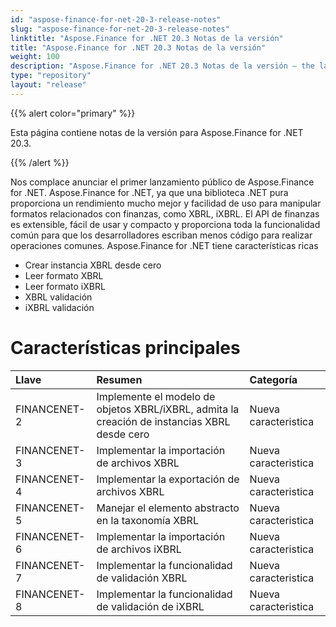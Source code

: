 ```yaml
---
id: "aspose-finance-for-net-20-3-release-notes"
slug: "aspose-finance-for-net-20-3-release-notes"
linktitle: "Aspose.Finance for .NET 20.3 Notas de la versión"
title: "Aspose.Finance for .NET 20.3 Notas de la versión"
weight: 100
description: "Aspose.Finance for .NET 20.3 Notas de la versión – the latest updates and fixes."
type: "repository"
layout: "release"
---
```

{{% alert color="primary" %}}

Esta página contiene notas de la versión para Aspose.Finance for .NET 20.3.

{{% /alert %}}

Nos complace anunciar el primer lanzamiento público de Aspose.Finance for .NET. Aspose.Finance for .NET, ya que una biblioteca .NET pura proporciona un rendimiento mucho mejor y facilidad de uso para manipular formatos relacionados con finanzas, como XBRL, iXBRL. El API de finanzas es extensible, fácil de usar y compacto y proporciona toda la funcionalidad común para que los desarrolladores escriban menos código para realizar operaciones comunes.
Aspose.Finance for .NET tiene características ricas

- Crear instancia XBRL desde cero
- Leer formato XBRL
- Leer formato iXBRL
- XBRL validación
- iXBRL validación

# Características principales

|**Llave**|**Resumen**|**Categoría**|
|:- |:- |:- |
|FINANCENET-2|Implemente el modelo de objetos XBRL/iXBRL, admita la creación de instancias XBRL desde cero|Nueva caracteristica|
|FINANCENET-3|Implementar la importación de archivos XBRL|Nueva caracteristica|
|FINANCENET-4|Implementar la exportación de archivos XBRL|Nueva caracteristica|
|FINANCENET-5|Manejar el elemento abstracto en la taxonomía XBRL|Nueva caracteristica|
|FINANCENET-6|Implementar la importación de archivos iXBRL|Nueva caracteristica|
|FINANCENET-7|Implementar la funcionalidad de validación XBRL|Nueva caracteristica|
|FINANCENET-8|Implementar la funcionalidad de validación de iXBRL|Nueva caracteristica|
